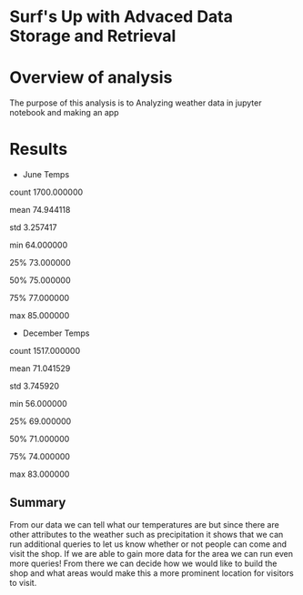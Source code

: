 # Surf's Up with Advaced Data Storage and Retrieval 

# Overview of analysis
The purpose of this analysis is to Analyzing weather data in jupyter notebook and making an app 


# Results

 - June Temps
 
count	1700.000000

mean	74.944118

std	3.257417

min	64.000000

25%	73.000000

50%	75.000000

75%	77.000000

max	85.000000



- December Temps

count	1517.000000


mean	71.041529

std	3.745920

min	56.000000

25%	69.000000

50%	71.000000

75%	74.000000

max	83.000000


## Summary 

From our data we can tell what our temperatures are but since there are other attributes to the weather such as precipitation it shows that we can run additional queries to let us know whether or not people can come and visit the shop. 
If we are able to gain more data for the area we can run even more queries! 
From there we can decide how we would like to build the shop and what areas would make this a more prominent location for visitors to visit.
